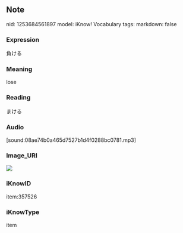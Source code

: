## Note
nid: 1253684561897
model: iKnow! Vocabulary
tags: 
markdown: false

### Expression
負ける

### Meaning
lose

### Reading
まける

### Audio
[sound:08ae74b0a465d7527b1d4f0288bc0781.mp3]

### Image_URI
<img src="1a4b36b709b5e1dd75f89dc01b1b981d.jpg">

### iKnowID
item:357526

### iKnowType
item

